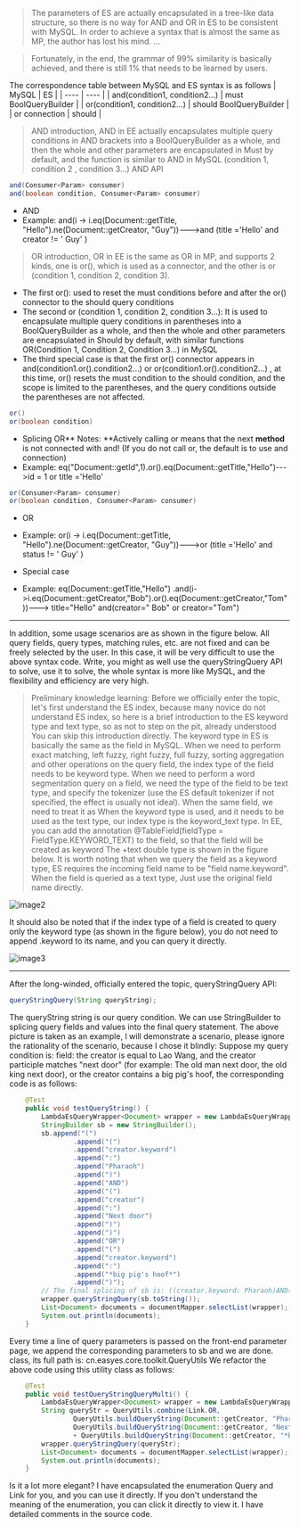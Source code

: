 > The parameters of ES are actually encapsulated in a tree-like data structure, so there is no way for AND and OR in ES to be consistent with MySQL. In order to achieve a syntax that is almost the same as MP, the author has lost his mind. ...

> Fortunately, in the end, the grammar of 99% similarity is basically achieved, and there is still 1% that needs to be learned by users.

The correspondence table between MySQL and ES syntax is as follows
| MySQL | ES |
| ---- | ---- |
| and(condition1, condition2...) | must BoolQueryBuilder |
| or(condition1, condition2...) | should BoolQueryBuilder |
| or connection | should |


> AND introduction, AND in EE actually encapsulates multiple query conditions in AND brackets into a BoolQueryBuilder as a whole, and then the whole and other parameters are encapsulated in Must by default, and the function is similar to AND in MySQL (condition 1, condition 2 , condition 3...)
AND API
````java
and(Consumer<Param> consumer)
and(boolean condition, Consumer<Param> consumer)
````

- AND
- Example: and(i -> i.eq(Document::getTitle, "Hello").ne(Document::getCreator, "Guy"))--->and (title ='Hello' and creator != ' Guy' )

> OR introduction, OR in EE is the same as OR in MP, and supports 2 kinds, one is or(), which is used as a connector, and the other is or (condition 1, condition 2, condition 3).
- The first or(): used to reset the must conditions before and after the or() connector to the should query conditions
- The second or (condition 1, condition 2, condition 3...): It is used to encapsulate multiple query conditions in parentheses into a BoolQueryBuilder as a whole, and then the whole and other parameters are encapsulated in Should by default, with similar functions OR(Condition 1, Condition 2, Condition 3...) in MySQL
- The third special case is that the first or() connector appears in and(condition1.or().condition2...) or or(condition1.or().condition2...) , at this time, or() resets the must condition to the should condition, and the scope is limited to the parentheses, and the query conditions outside the parentheses are not affected.

````java
or()
or(boolean condition)
````

- Splicing OR** Notes: **Actively calling or means that the next **method** is not connected with and! (If you do not call or, the default is to use and connection)
- Example: eq("Document::getId",1).or().eq(Document::getTitle,"Hello")--->id = 1 or title ='Hello'

````java
or(Consumer<Param> consumer)
or(boolean condition, Consumer<Param> consumer)
````

- OR
- Example: or(i -> i.eq(Document::getTitle, "Hello").ne(Document::getCreator, "Guy"))--->or (title ='Hello' and status != ' Guy' )

- Special case
- Example: eq(Document::getTitle,"Hello")
     .and(i->i.eq(Document::getCreator,"Bob").or().eq(Document::getCreator,"Tom"))---> title="Hello" and(creator=" Bob" or creator="Tom")

---

In addition, some usage scenarios are as shown in the figure below. All query fields, query types, matching rules, etc. are not fixed and can be freely selected by the user. In this case, it will be very difficult to use the above syntax code. Write, you might as well use the queryStringQuery API to solve, use it to solve, the whole syntax is more like MySQL, and the flexibility and efficiency are very high.


>Preliminary knowledge learning: Before we officially enter the topic, let's first understand the ES index, because many novice do not understand ES index, so here is a brief introduction to the ES keyword type and text type, so as not to step on the pit, already understood You can skip this introduction directly.
The keyword type in ES is basically the same as the field in MySQL. When we need to perform exact matching, left fuzzy, right fuzzy, full fuzzy, sorting aggregation and other operations on the query field, the index type of the field needs to be keyword type. When we need to perform a word segmentation query on a field, we need the type of the field to be text type, and specify the tokenizer (use the ES default tokenizer if not specified, the effect is usually not ideal). When the same field, we need to treat it as When the keyword type is used, and it needs to be used as the text type, our index type is the keyword_text type. In EE, you can add the annotation @TableField(fieldType = FieldType.KEYWORD_TEXT) to the field, so that the field will be created as keyword The +text double type is shown in the figure below. It is worth noting that when we query the field as a keyword type, ES requires the incoming field name to be "field name.keyword". When the field is queried as a text type, Just use the original field name directly.


![image2](https://iknow.hs.net/72818af6-7cc3-4833-b7a7-dbff845ce73e.png)

It should also be noted that if the index type of a field is created to query only the keyword type (as shown in the figure below), you do not need to append .keyword to its name, and you can query it directly.

![image3](https://iknow.hs.net/87335e55-1fe3-44ed-920b-61354383e85a.png)

---

After the long-winded, officially entered the topic, queryStringQuery API:

````java
queryStringQuery(String queryString);
````

The queryString string is our query condition. We can use StringBuilder to splicing query fields and values ​​into the final query statement.
The above picture is taken as an example, I will demonstrate a scenario, please ignore the rationality of the scenario, because I chose it blindly: Suppose my query condition is: field: the creator is equal to Lao Wang, and the creator participle matches "next door" (for example: The old man next door, the old king next door), or the creator contains a big pig's hoof, the corresponding code is as follows:
````java
    @Test
    public void testQueryString() {
        LambdaEsQueryWrapper<Document> wrapper = new LambdaEsQueryWrapper<>();
        StringBuilder sb = new StringBuilder();
        sb.append("(")
                .append("(")
                .append("creator.keyword")
                .append(":")
                .append("Pharaoh")
                .append(")")
                .append("AND")
                .append("(")
                .append("creator")
                .append(":")
                .append("Next door")
                .append(")")
                .append(")")
                .append("OR")
                .append("(")
                .append("creator.keyword")
                .append(":")
                .append("*big pig's hoof*")
                .append(")");
        // The final splicing of sb is: ((creator.keyword: Pharaoh)AND(creator: next door))OR(creator.keyword:*big pig's hoof*), which can be said to be very similar to MySQL syntax
        wrapper.queryStringQuery(sb.toString());
        List<Document> documents = documentMapper.selectList(wrapper);
        System.out.println(documents);
    }
````
Every time a line of query parameters is passed on the front-end parameter page, we append the corresponding parameters to sb and we are done. class, its full path is: cn.easyes.core.toolkit.QueryUtils
We refactor the above code using this utility class as follows:
````java
    @Test
    public void testQueryStringQueryMulti() {
        LambdaEsQueryWrapper<Document> wrapper = new LambdaEsQueryWrapper<>();
        String queryStr = QueryUtils.combine(Link.OR,
                QueryUtils.buildQueryString(Document::getCreator, "Pharaoh", Query.EQ, Link.AND),
                QueryUtils.buildQueryString(Document::getCreator, "Next door", Query.MATCH))
                + QueryUtils.buildQueryString(Document::getCreator, "*Big Pig's Hoof*", Query.EQ);
        wrapper.queryStringQuery(queryStr);
        List<Document> documents = documentMapper.selectList(wrapper);
        System.out.println(documents);
    }
````
Is it a lot more elegant? I have encapsulated the enumeration Query and Link for you, and you can use it directly. If you don't understand the meaning of the enumeration, you can click it directly to view it. I have detailed comments in the source code.